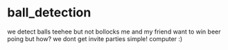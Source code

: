 # ball_detection
we detect balls teehee but not bollocks
me and my friend want to win beer poing
but how? we dont get invite parties
simple! computer
:)

